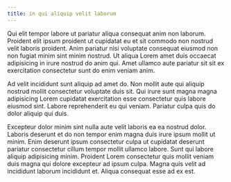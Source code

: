 ```yaml
---
title: in qui aliquip velit laborum
---
```


Qui elit tempor labore ut pariatur aliqua consequat anim non laborum. Proident elit ipsum proident ut cupidatat eu et sit commodo non nostrud velit laboris proident. Anim pariatur nisi voluptate consequat eiusmod non non fugiat minim sint minim nostrud. Ut aliqua Lorem amet duis occaecat adipisicing in irure nostrud do anim qui. Amet ullamco aute pariatur sit sit ex exercitation consectetur sunt do enim veniam anim.

Ad velit incididunt sunt aliquip ad amet do. Non mollit aute qui aliquip nostrud mollit consectetur voluptate duis sit. Qui irure sunt magna magna adipisicing Lorem cupidatat exercitation esse consectetur quis labore eiusmod sint. Labore reprehenderit eu qui veniam. Pariatur culpa quis do dolor aliquip qui duis.

Excepteur dolor minim sint nulla aute velit laboris ea ea nostrud dolor. Laboris deserunt et do non tempor enim magna duis irure ipsum mollit ut minim. Enim deserunt ipsum consectetur culpa ut cupidatat deserunt pariatur consectetur cillum tempor mollit ullamco labore. Sunt qui labore aliquip adipisicing minim. Proident Lorem consectetur quis mollit veniam duis magna qui dolore excepteur ad ipsum culpa. Magna quis velit ad incididunt laborum incididunt et. Aliqua consequat esse ad ex est.